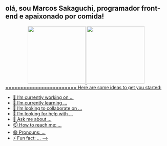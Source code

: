 ## olá, sou Marcos Sakaguchi, programador front-end e apaixonado por comida!
<div align="center">
  <a href="https://github.com/Marcossakaguchi5">
  <img height="180em" src="https://github-readme-stats.vercel.app/api?username=Marcossakaguchi5&show_icons=true&theme=tokionight&include_all_commits=true&count_private=true"/>
  <img height="180em" src="https://github-readme-stats.vercel.app/api/top-langs/?username=Marcossakaguchi5&layout=compact&langs_count=7&theme=tokionight"/>
</div>
========================
Here are some ideas to get you started:

- 🔭 I’m currently working on ...
- 🌱 I’m currently learning ...
- 👯 I’m looking to collaborate on ...
- 🤔 I’m looking for help with ...
- 💬 Ask me about ...
- 📫 How to reach me: ...
- 😄 Pronouns: ...
- ⚡ Fun fact: ...
-->
